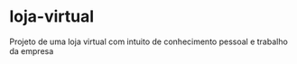 # loja-virtual

Projeto de uma loja virtual com intuito de conhecimento pessoal e trabalho da empresa
